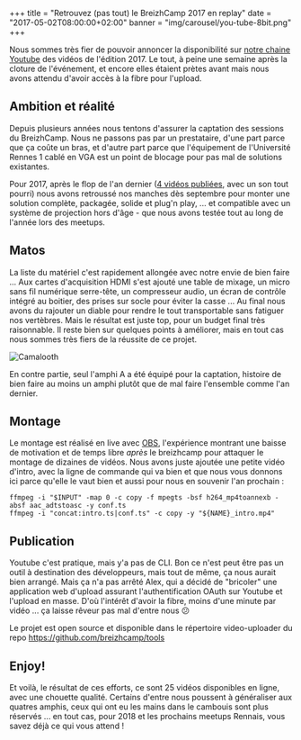 +++
title = "Retrouvez (pas tout) le BreizhCamp 2017 en replay"
date = "2017-05-02T08:00:00+02:00"
banner = "img/carousel/you-tube-8bit.png"
+++

Nous sommes très fier de pouvoir annoncer la disponibilité sur [notre chaine Youtube](https://www.youtube.com/playlist?list=PLv7xGPH0RMUQoCtdnj4T-Hou9IbbQ0nm7) des vidéos de l'édition 2017.
Le tout, à peine une semaine après la cloture de l'événement, et encore elles étaient prètes avant mais nous avons attendu d'avoir accès à la fibre
pour l'upload.

## Ambition et réalité
Depuis plusieurs années nous tentons d'assurer la captation des sessions du BreizhCamp. Nous ne passons pas par un prestataire, d'une part parce
que ça coûte un bras, et d'autre part parce que l'équipement de l'Université Rennes 1 cablé en VGA est un point de blocage pour pas mal de 
solutions existantes.

Pour 2017, après le flop de l'an dernier ([4 vidéos publiées](https://www.youtube.com/playlist?list=PLv7xGPH0RMURrPkyw02XYu2_yTZXw2ia3), avec un son tout pourri) nous avons retroussé nos manches dès septembre pour monter une
solution complète, packagée, solide et plug'n play, ... et compatible avec un système de projection hors d'âge - que nous avons testée tout au long de l'année lors des meetups.

## Matos
La liste du matériel c'est rapidement allongée avec notre envie de bien faire ...
Aux cartes d'acquisition HDMI s'est ajouté une table de mixage, un micro sans fil numérique serre-tête, un compresseur audio, un écran de contrôle intégré au boitier, 
des prises sur socle pour éviter la casse ... Au final nous avons du rajouter un diable pour rendre le tout transportable sans fatiguer nos vertèbres.
Mais le résultat est juste top, pour un budget final très raisonnable. Il reste bien sur quelques points à améliorer, mais en tout cas nous sommes
très fiers de la réussite de ce projet.

![Camalooth](/img/blog/2017-05-02/camalooth.jpg)

En contre partie, seul l'amphi A a été équipé pour la captation, histoire de bien faire au moins un amphi plutôt que de mal faire l'ensemble comme l'an dernier.

## Montage
Le montage est réalisé en live avec [OBS](https://obsproject.com/), l'expérience montrant une baisse de motivation et de temps libre _après_ le breizhcamp pour attaquer le montage
de dizaines de vidéos. Nous avons juste ajoutée une petite vidéo d'intro, avec la ligne de commande qui va bien et que nous vous donnons ici parce
qu'elle le vaut bien et aussi pour nous en souvenir l'an prochain :

```
ffmpeg -i "$INPUT" -map 0 -c copy -f mpegts -bsf h264_mp4toannexb -absf aac_adtstoasc -y conf.ts
ffmpeg -i "concat:intro.ts|conf.ts" -c copy -y "${NAME}_intro.mp4"
```

## Publication
Youtube c'est pratique, mais y'a pas de CLI. Bon ce n'est peut être pas un outil à destination des développeurs, mais tout de même, 
ça nous aurait bien arrangé. Mais ça n'a pas arrêté Alex, qui a décidé de "bricoler" une application web d'upload assurant l'authentification
OAuth sur Youtube et l'upload en masse. D'où l'intérêt d'avoir la fibre, moins d'une minute par vidéo ... ça laisse rêveur pas mal d'entre nous 😕

Le projet est open source et disponible dans le répertoire video-uploader du repo https://github.com/breizhcamp/tools

## Enjoy!
Et voilà, le résultat de ces efforts, ce sont 25 vidéos disponibles en ligne, avec une chouette qualité. Certains d'entre nous poussent 
à généraliser aux quatres amphis, ceux qui ont eu les mains dans le cambouis sont plus réservés ... en tout cas, pour 2018 et les prochains
meetups Rennais, vous savez déjà ce qui vous attend !


